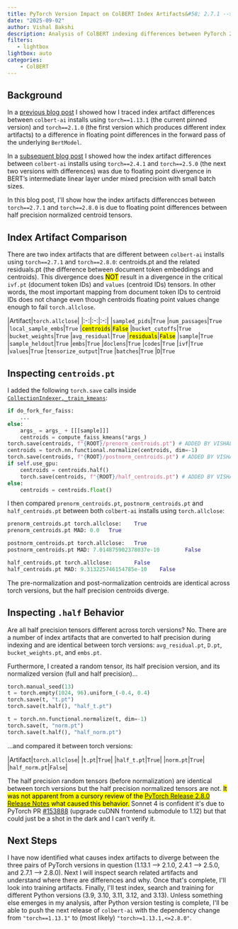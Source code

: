 ```yaml
---
title: PyTorch Version Impact on ColBERT Index Artifacts&#58; 2.7.1 --> 2.8.0
date: "2025-09-02"
author: Vishal Bakshi
description: Analysis of ColBERT indexing differences between PyTorch 2.7.1 and 2.8.0 shows the root cause is half precision divergence in normalized centroids.
filters:
   - lightbox
lightbox: auto
categories:
    - ColBERT
---
```


## Background

In a [previous blog post](https://vishalbakshi.github.io/blog/posts/2025-08-18-colbert-maintenance/) I showed how I traced index artifact differences between `colbert-ai` installs using `torch==1.13.1` (the current pinned version) and `torch==2.1.0` (the first version which produces different index artifacts) to a difference in floating point differences in the forward pass of the underlying `BertModel`. 

In a [subsequent blog post](https://vishalbakshi.github.io/blog/posts/2025-08-26-colbert-maintenance/) I showed how the index artifact differences between `colbert-ai` installs using `torch==2.4.1` and `torch==2.5.0` (the next two versions with differences) was due to floating point divergence in BERT’s intermediate linear layer under mixed precision with small batch sizes.

In this blog post, I'll show how the index artifacts differencces between `torch==2.7.1` and `torch==2.8.0` is due to floating point differences between half precision normalized centroid tensors.

## Index Artifact Comparison

There are two index artifacts that are different between `colbert-ai` installs using `torch==2.7.1` and `torch==2.8.0`: centroids.pt and the related residuals.pt (the difference between document token embeddings and centroids). This divergence does <mark>NOT</mark> result in a divergence in the critical `ivf.pt` (document token IDs) and `values` (centroid IDs) tensors. In other words, the most important mapping from document token IDs to centroid IDs does not change even though centroids floating point values change enough to fail `torch.allclose`.


|Artifact|`torch.allclose`|
|:-:|:-:|:-:|
|`sampled_pids`|`True`
|`num_passages`|`True`
|`local_sample_embs`|`True`
|<mark>`centroids`</mark>|<mark>`False`</mark>
|`bucket_cutoffs`|`True`
|`bucket_weights`|`True`
|`avg_residual`|`True`
|<mark>`residuals`</mark>|<mark>`False`</mark>
|`sample`|`True`
|`sample_heldout`|`True`
|`embs`|`True`
|`doclens`|`True`
|`codes`|`True`
|`ivf`|`True`
|`values`|`True`
|`tensorize_output`|`True`
|`batches`|`True`
|`D`|`True`

## Inspecting `centroids.pt`

I added the following `torch.save` calls inside [`CollectionIndexer._train_kmeans`](https://github.com/stanford-futuredata/ColBERT/blob/501c29d9e0b7f7b393e36c4177ec2b141a253114/colbert/indexing/collection_indexer.py#L280):

```python
if do_fork_for_faiss:
    ...
else:
    args_ = args_ + [[[sample]]]
    centroids = compute_faiss_kmeans(*args_)
torch.save(centroids, f"{ROOT}/prenorm_centroids.pt") # ADDED BY VISHAL
centroids = torch.nn.functional.normalize(centroids, dim=-1)
torch.save(centroids, f"{ROOT}/postnorm_centroids.pt") # ADDED BY VISHAL
if self.use_gpu:
    centroids = centroids.half()
    torch.save(centroids, f"{ROOT}/half_centroids.pt") # ADDED BY VISHAL
else:
    centroids = centroids.float()
```

I then compared `prenorm_centroids.pt`, `postnorm_centroids.pt` and `half_centroids.pt` between both `colbert-ai` installs using `torch.allclose`:

```python
prenorm_centroids.pt torch.allclose:    True
prenorm_centroids.pt MAD: 0.0   True

postnorm_centroids.pt torch.allclose:   True
postnorm_centroids.pt MAD: 7.014875902378037e-10        False

half_centroids.pt torch.allclose:       False
half_centroids.pt MAD: 9.313225746154785e-10    False
```

The pre-normalization and post-normalization centroids are identical across torch versions, but the half precision centroids diverge.

## Inspecting `.half` Behavior

Are all half precision tensors different across torch versions? No. There are a number of index artifacts that are converted to half precision during indexing and are identical between torch versions: `avg_residual.pt`, `D.pt`, `bucket_weights.pt`, and `embs.pt`.

Furthermore, I created a random tensor, its half precision version, and its normalized version (full and half precision)...

```python
torch.manual_seed(13)
t = torch.empty(1024, 96).uniform_(-0.4, 0.4)
torch.save(t, "t.pt")
torch.save(t.half(), "half_t.pt")

t = torch.nn.functional.normalize(t, dim=-1)
torch.save(t, "norm.pt")
torch.save(t.half(), "half_norm.pt")
```

...and compared it between torch versions:

|Artifact|`torch.allclose`|
|`t.pt`|`True`|
|`half_t.pt`|`True`|
|`norm.pt`|`True`|
|`half_norm.pt`|`False`|

The half precision random tensors (before normalization) are identical between torch versions but the half precision normalized tensors are not. <mark>It was not apparent from a cursory review of the [PyTorch Release 2.8.0 Release Notes](https://github.com/pytorch/pytorch/releases/tag/v2.8.0) what caused this behavior.</mark> Sonnet 4 is confident it's due to PyTorch PR [#153888](https://github.com/pytorch/pytorch/pull/153888) (upgrade cuDNN frontend submodule to 1.12) but that could just be a shot in the dark and I can't verify it.

## Next Steps

I have now identified what causes index artifacts to diverge between the three pairs of PyTorch versions in question (1.13.1 --> 2.1.0, 2.4.1 --> 2.5.0, and 2.7.1 --> 2.8.0). Next I will inspect search related artifacts and understand where there are differences and why. Once that's complete, I'll look into training artifacts. Finally, I'll test index, search and training for different Python versions (3.9, 3.10, 3.11, 3.12, and 3.13). Unless something else emerges in my analysis, after Python version testing is complete, I'll be able to push the next release of `colbert-ai` with the dependency change from `"torch==1.13.1"` to (most likely) `"torch>=1.13.1,<=2.8.0"`.